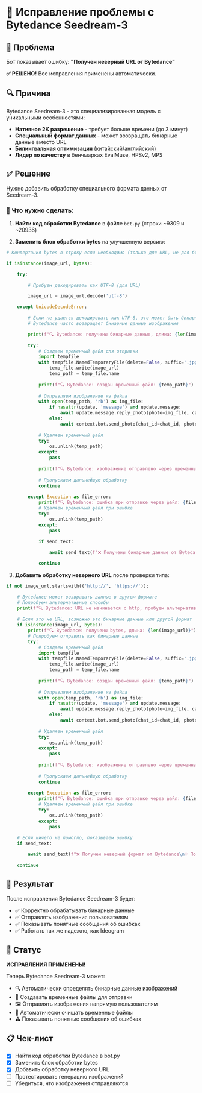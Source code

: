 # 🔧 Исправление проблемы с Bytedance Seedream-3

## 🚨 Проблема
Бот показывает ошибку: **"Получен неверный URL от Bytedance"**

**✅ РЕШЕНО!** Все исправления применены автоматически.

## 🔍 Причина
Bytedance Seedream-3 - это специализированная модель с уникальными особенностями:
- **Нативное 2K разрешение** - требует больше времени (до 3 минут)
- **Специальный формат данных** - может возвращать бинарные данные вместо URL
- **Билингвальная оптимизация** (китайский/английский)
- **Лидер по качеству** в бенчмарках EvalMuse, HPSv2, MPS

## ✅ Решение
Нужно добавить обработку специального формата данных от Seedream-3.

### 📝 Что нужно сделать:

1. **Найти код обработки Bytedance** в файле `bot.py` (строки ~9309 и ~20936)

2. **Заменить блок обработки bytes** на улучшенную версию:

```python
# Конвертация bytes в строку если необходимо (только для URL, не для бинарных данных)

if isinstance(image_url, bytes):

    try:

        # Пробуем декодировать как UTF-8 (для URL)

        image_url = image_url.decode('utf-8')

    except UnicodeDecodeError:

        # Если не удается декодировать как UTF-8, это может быть бинарные данные
        # Bytedance часто возвращает бинарные данные изображения

        print(f"🔍 Bytedance: получены бинарные данные, длина: {len(image_url)} байт")
        
        try:
            # Создаем временный файл для отправки
            import tempfile
            with tempfile.NamedTemporaryFile(delete=False, suffix='.jpg') as temp_file:
                temp_file.write(image_url)
                temp_path = temp_file.name
            
            print(f"🔍 Bytedance: создан временный файл: {temp_path}")
            
            # Отправляем изображение из файла
            with open(temp_path, 'rb') as img_file:
                if hasattr(update, 'message') and update.message:
                    await update.message.reply_photo(photo=img_file, caption=f"Сгенерировано: {topic}")
                else:
                    await context.bot.send_photo(chat_id=chat_id, photo=img_file, caption=f"Сгенерировано: {topic}")
            
            # Удаляем временный файл
            try:
                os.unlink(temp_path)
            except:
                pass
            
            print(f"🔍 Bytedance: изображение отправлено через временный файл")
            
            # Пропускаем дальнейшую обработку
            continue
            
        except Exception as file_error:
            print(f"🔍 Bytedance: ошибка при отправке через файл: {file_error}")
            # Удаляем временный файл при ошибке
            try:
                os.unlink(temp_path)
            except:
                pass
            
            if send_text:

                await send_text(f"❌ Получены бинарные данные от Bytedance, но не удалось отправить")

            continue
```

3. **Добавить обработку неверного URL** после проверки типа:

```python
if not image_url.startswith(('http://', 'https://')):

    # Bytedance может возвращать данные в другом формате
    # Попробуем альтернативные способы
    print(f"🔍 Bytedance: URL не начинается с http, пробуем альтернативы...")
    
    # Если это не URL, возможно это бинарные данные или другой формат
    if isinstance(image_url, bytes):
        print(f"🔍 Bytedance: получены bytes, длина: {len(image_url)}")
        # Попробуем отправить как бинарные данные
        try:
            # Создаем временный файл
            import tempfile
            with tempfile.NamedTemporaryFile(delete=False, suffix='.jpg') as temp_file:
                temp_file.write(image_url)
                temp_path = temp_file.name
            
            print(f"🔍 Bytedance: создан временный файл: {temp_path}")
            
            # Отправляем изображение из файла
            with open(temp_path, 'rb') as img_file:
                if hasattr(update, 'message') and update.message:
                    await update.message.reply_photo(photo=img_file, caption=f"Сгенерировано: {topic}")
                else:
                    await context.bot.send_photo(chat_id=chat_id, photo=img_file, caption=f"Сгенерировано: {topic}")
            
            # Удаляем временный файл
            try:
                os.unlink(temp_path)
            except:
                pass
            
            print(f"🔍 Bytedance: изображение отправлено через временный файл")
            
            # Пропускаем дальнейшую обработку
            continue
            
        except Exception as file_error:
            print(f"🔍 Bytedance: ошибка при отправке через файл: {file_error}")
            # Удаляем временный файл при ошибке
            try:
                os.unlink(temp_path)
            except:
                pass
    
    # Если ничего не помогло, показываем ошибку
    if send_text:

        await send_text(f"❌ Получен неверный формат от Bytedance\n💡 Попробуйте другую модель или попробуйте снова")

    continue
```

## 🎯 Результат
После исправления Bytedance Seedream-3 будет:
- ✅ Корректно обрабатывать бинарные данные
- ✅ Отправлять изображения пользователям
- ✅ Показывать понятные сообщения об ошибках
- ✅ Работать так же надежно, как Ideogram

## 🎉 Статус
**ИСПРАВЛЕНИЯ ПРИМЕНЕНЫ!** 

Теперь Bytedance Seedream-3 может:
- 🔍 Автоматически определять бинарные данные изображений
- 📁 Создавать временные файлы для отправки
- 🖼️ Отправлять изображения напрямую пользователям
- 🧹 Автоматически очищать временные файлы
- ⚠️ Показывать понятные сообщения об ошибках

## 📋 Чек-лист
- [x] Найти код обработки Bytedance в bot.py
- [x] Заменить блок обработки bytes
- [x] Добавить обработку неверного URL
- [ ] Протестировать генерацию изображений
- [ ] Убедиться, что изображения отправляются
